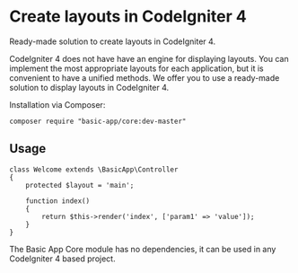 Create layouts in CodeIgniter 4
===============================

Ready-made solution to create layouts in CodeIgniter 4.

CodeIgniter 4 does not have have an engine for displaying layouts. You can implement the most appropriate layouts for each application, but it is convenient to have a unified methods. We offer you to use a ready-made solution to display layouts in CodeIgniter 4.

Installation via Composer:

`composer require "basic-app/core:dev-master"`

## Usage

```
class Welcome extends \BasicApp\Controller
{
    protected $layout = 'main';
    
    function index()
    {
        return $this->render('index', ['param1' => 'value']);
    }
}
```

The Basic App Core module has no dependencies, it can be used in any CodeIgniter 4 based project.